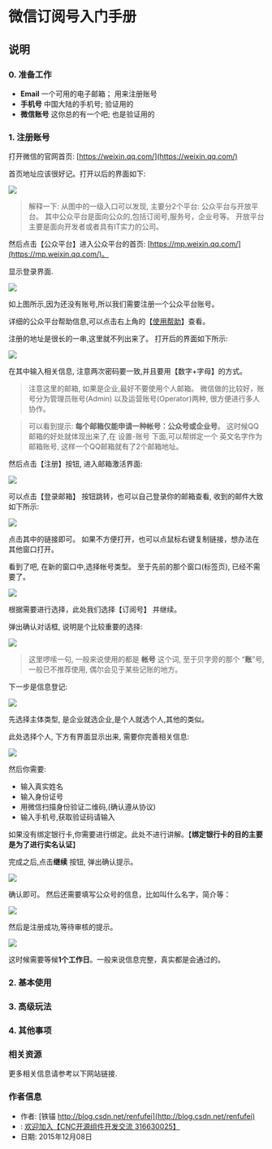 微信订阅号入门手册
==

## 说明 ##



### 0. 准备工作

- **Email** 一个可用的电子邮箱； 用来注册账号 
- **手机号** 中国大陆的手机号; 验证用的
-  **微信账号** 这你总的有一个吧; 也是验证用的

### 1. 注册账号

打开微信的官网首页:  [https://weixin.qq.com/](https://weixin.qq.com/)

首页地址应该很好记。打开以后的界面如下:

![](01_weixin_home.png)

> 解释一下:  从图中的一级入口可以发现, 主要分2个平台: 公众平台与开放平台。 其中公众平台是面向公众的,包括订阅号,服务号，企业号等。 开放平台主要是面向开发者或者具有IT实力的公司。

然后点击【公众平台】进入公众平台的首页: [https://mp.weixin.qq.com/](https://mp.weixin.qq.com/)。

显示登录界面.
 
![](02_mp_register.png)

如上图所示,因为还没有账号,所以我们需要注册一个公众平台账号。

详细的公众平台帮助信息,可以点击右上角的【[使用帮助](http://kf.qq.com/faq/120911VrYVrA1509086vyumm.html)】查看。

注册的地址是很长的一串,这里就不列出来了。 打开后的界面如下所示:

![](03_01_mp_register.png)

在其中输入相关信息, 注意两次密码要一致,并且要用【数字+字母】的方式。

>注意这里的邮箱, 如果是企业,最好不要使用个人邮箱。 微信做的比较好，账号分为管理员账号(Admin) 以及运营账号(Operator)两种, 很方便进行多人协作。

> 可以看到提示: **每个邮箱仅能申请一种帐号：公众号或企业号**。 这时候QQ邮箱的好处就体现出来了,在 设置-账号 下面,可以帮绑定一个 英文名字作为邮箱账号, 这样一个QQ邮箱就有了2个邮箱地址。


然后点击【注册】按钮, 进入邮箱激活界面:

![](04_email_active.png)

可以点击【登录邮箱】 按钮跳转，也可以自己登录你的邮箱查看, 收到的邮件大致如下所示:

![](05_click_active.png)

点击其中的链接即可。 如果不方便打开，也可以点鼠标右键复制链接，想办法在其他窗口打开。

看到了吧, 在新的窗口中,选择帐号类型。 至于先前的那个窗口(标签页), 已经不需要了。

![](06_select_account_type.png)

根据需要进行选择，此处我们选择【订阅号】 并继续。

弹出确认对话框, 说明是个比较重要的选择:

![](07_account_type_confirm.png)


> 这里啰嗦一句, 一般来说使用的都是 **帐号** 这个词, 至于贝字旁的那个 “**账**”号,一般已不推荐使用, 偶尔会见于某些记账的地方。

下一步是信息登记: 

![](08_account_body_type.png)

先选择主体类型, 是企业就选企业,是个人就选个人,其他的类似。

此处选择个人, 下方有界面显示出来, 需要你完善相关信息:

![](09_account_body_detail.png)

然后你需要:

- 输入真实姓名
- 输入身份证号
- 用微信扫描身份验证二维码,(确认遵从协议)
- 输入手机号,获取验证码请输入

如果没有绑定银行卡,你需要进行绑定。此处不进行讲解。【**绑定银行卡的目的主要是为了进行实名认证**】

完成之后,点击**继续** 按钮, 弹出确认提示。

![](10_body_confirm.png)

确认即可。 然后还需要填写公众号的信息，比如叫什么名字，简介等：

![](11_account_info.png)

然后是注册成功,等待审核的提示。

![](12_register_ok.png)

这时候需要等候**1个工作日**。一般来说信息完整，真实都是会通过的。


### 2. 基本使用


### 3. 高级玩法


### 4. 其他事项



### 相关资源 ###

更多相关信息请参考以下网站链接.



### 作者信息 ##


- 作者: [铁锚 http://blog.csdn.net/renfufei](http://blog.csdn.net/renfufei)
- : [欢迎加入【CNC开源组件开发交流 316630025】](http://shang.qq.com/wpa/qunwpa?idkey=68f416f83b8a247d3178f9934492dd5df28e9f386e1ca480e82b5ef4ca4e6539)
- 日期: 2015年12月08日

